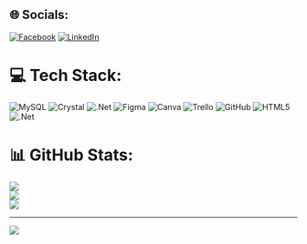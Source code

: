 
## 🌐 Socials:
[![Facebook](https://img.shields.io/badge/Facebook-%231877F2.svg?logo=Facebook&logoColor=white)](https://facebook.com/https://bom.so/fcLWJh) [![LinkedIn](https://img.shields.io/badge/LinkedIn-%230077B5.svg?logo=linkedin&logoColor=white)](https://linkedin.com/in/https://bom.so/I4uLPg) 

# 💻 Tech Stack:
![MySQL](https://img.shields.io/badge/mysql-4479A1.svg?style=for-the-badge&logo=mysql&logoColor=white) ![Crystal](https://img.shields.io/badge/crystal-%23000000.svg?style=for-the-badge&logo=crystal&logoColor=white) ![.Net](https://img.shields.io/badge/.NET-5C2D91?style=for-the-badge&logo=.net&logoColor=white) ![Figma](https://img.shields.io/badge/figma-%23F24E1E.svg?style=for-the-badge&logo=figma&logoColor=white) ![Canva](https://img.shields.io/badge/Canva-%2300C4CC.svg?style=for-the-badge&logo=Canva&logoColor=white) ![Trello](https://img.shields.io/badge/Trello-%23026AA7.svg?style=for-the-badge&logo=Trello&logoColor=white) ![GitHub](https://img.shields.io/badge/github-%23121011.svg?style=for-the-badge&logo=github&logoColor=white) ![HTML5](https://img.shields.io/badge/html5-%23E34F26.svg?style=for-the-badge&logo=html5&logoColor=white) ![.Net](https://img.shields.io/badge/.NET-5C2D91?style=for-the-badge&logo=.net&logoColor=white)
# 📊 GitHub Stats:
![](https://github-readme-stats.vercel.app/api?username=Linh4767&theme=dark&hide_border=false&include_all_commits=false&count_private=false)<br/>
![](https://github-readme-streak-stats.herokuapp.com/?user=Linh4767&theme=dark&hide_border=false)<br/>
![](https://github-readme-stats.vercel.app/api/top-langs/?username=Linh4767&theme=dark&hide_border=false&include_all_commits=false&count_private=false&layout=compact)

---
[![](https://visitcount.itsvg.in/api?id=Linh4767&icon=0&color=0)](https://visitcount.itsvg.in)

<!-- Proudly created with GPRM ( https://gprm.itsvg.in ) -->
